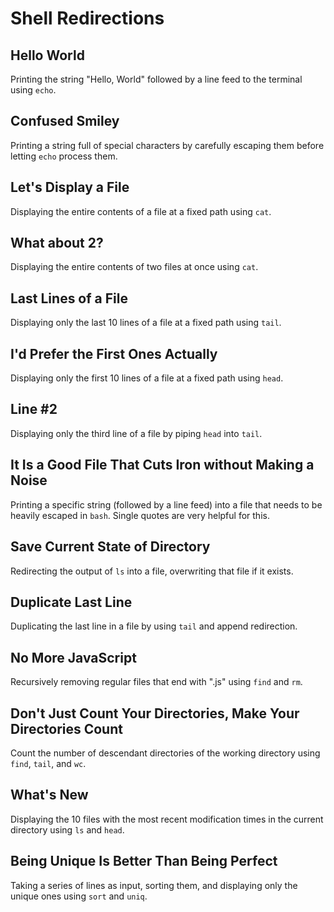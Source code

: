 # Shell Redirections

## Hello World
Printing the string "Hello, World" followed by a line feed to the terminal using `echo`.

## Confused Smiley
Printing a string full of special characters by carefully escaping them before letting `echo` process them.

## Let's Display a File
Displaying the entire contents of a file at a fixed path using `cat`.

## What about 2?
Displaying the entire contents of two files at once using `cat`.

## Last Lines of a File
Displaying only the last 10 lines of a file at a fixed path using `tail`.

## I'd Prefer the First Ones Actually
Displaying only the first 10 lines of a file at a fixed path using `head`.

## Line #2
Displaying only the third line of a file by piping `head` into `tail`.

## It Is a Good File That Cuts Iron without Making a Noise
Printing a specific string (followed by a line feed) into a file that needs to be heavily escaped in `bash`. Single quotes are very helpful for this.

## Save Current State of Directory
Redirecting the output of `ls` into a file, overwriting that file if it exists.

## Duplicate Last Line
Duplicating the last line in a file by using `tail` and append redirection.

## No More JavaScript
Recursively removing regular files that end with ".js" using `find` and `rm`.

## Don't Just Count Your Directories, Make Your Directories Count
Count the number of descendant directories of the working directory using `find`, `tail`, and `wc`.

## What's New
Displaying the 10 files with the most recent modification times in the current directory using `ls` and `head`.

## Being Unique Is Better Than Being Perfect
Taking a series of lines as input, sorting them, and displaying only the unique ones using `sort` and `uniq`.
